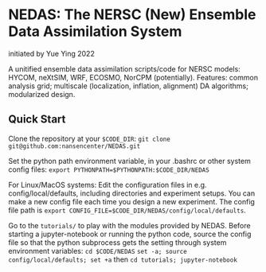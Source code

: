 # NEDAS: The NERSC (New) Ensemble Data Assimilation System

initiated by Yue Ying 2022

A unitified ensemble data assimilation scripts/code for NERSC models: HYCOM, neXtSIM, WRF, ECOSMO, NorCPM (potentially). Features: common analysis grid; multiscale (localization, inflation, alignment) DA algorithms; modularized design.

## Quick Start

Clone the repository at your `$CODE_DIR`:
`git clone git@github.com:nansencenter/NEDAS.git`

Set the python path environment variable, in your .bashrc or other system config files:
`export PYTHONPATH=$PYTHONPATH:$CODE_DIR/NEDAS`

For Linux/MacOS systems:
Edit the configuration files in e.g. config/local/defaults, including directories and experiment setups. You can make a new config file each time you design a new experiment. The config file path is `export CONFIG_FILE=$CODE_DIR/NEDAS/config/local/defaults`.

Go to the `tutorials/` to play with the modules provided by NEDAS.
Before starting a jupyter-notebook or running the python code, source the config file so that the python subprocess gets the setting through system environment variables:
`cd $CODE/NEDAS`
`set -a; source config/local/defaults; set +a`
then
`cd tutorials; jupyter-notebook`
